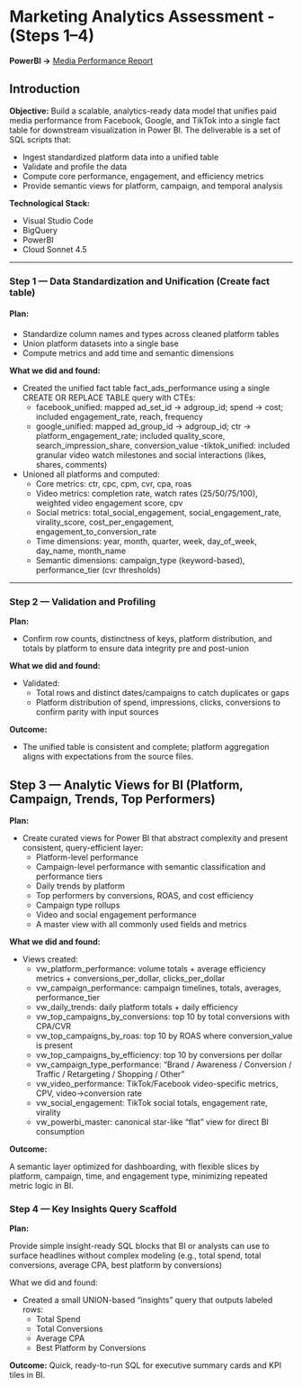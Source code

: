 # Marketing Analytics Assessment - (Steps 1–4)

**PowerBI ->** [Media Performance Report](https://app.powerbi.com/view?r=eyJrIjoiNTZkNTFhZmYtZmYwZC00NTVjLWE3YTYtMjE5NmUxNWNhOTUyIiwidCI6IjRjODE4Zjc5LWFiODQtNDU1Mi05YjdjLTJmZTcxNWIwZDBkNSIsImMiOjR9)

## Introduction

**Objective:** Build a scalable, analytics-ready data model that unifies paid media performance from Facebook, Google, and TikTok into a single fact table for downstream visualization in Power BI. The deliverable is a set of SQL scripts that:

- Ingest standardized platform data into a unified table
- Validate and profile the data
- Compute core performance, engagement, and efficiency metrics
- Provide semantic views for platform, campaign, and temporal analysis

**Technological Stack:**
- Visual Studio Code
- BigQuery
- PowerBI
- Cloud Sonnet 4.5

---

### Step 1 — Data Standardization and Unification (Create fact table)

#### Plan:

- Standardize column names and types across cleaned platform tables
- Union platform datasets into a single base
- Compute metrics and add time and semantic dimensions

**What we did and found:**

- Created the unified fact table fact_ads_performance using a single CREATE OR REPLACE TABLE query with CTEs:
    - facebook_unified: mapped ad_set_id → adgroup_id; spend → cost; included engagement_rate, reach, frequency
    - google_unified: mapped ad_group_id → adgroup_id; ctr → platform_engagement_rate; included quality_score, search_impression_share, conversion_value
     -tiktok_unified: included granular video watch milestones and social interactions (likes, shares, comments)
- Unioned all platforms and computed:
    - Core metrics: ctr, cpc, cpm, cvr, cpa, roas
    - Video metrics: completion rate, watch rates (25/50/75/100), weighted video engagement score, cpv
    - Social metrics: total_social_engagement, social_engagement_rate, virality_score, cost_per_engagement, engagement_to_conversion_rate
    - Time dimensions: year, month, quarter, week, day_of_week, day_name, month_name
    - Semantic dimensions: campaign_type (keyword-based), performance_tier (cvr thresholds)
---

### Step 2 — Validation and Profiling

**Plan:**

- Confirm row counts, distinctness of keys, platform distribution, and totals by platform to ensure data integrity pre and post-union 

**What we did and found:**

- Validated:
    - Total rows and distinct dates/campaigns to catch duplicates or gaps
    - Platform distribution of spend, impressions, clicks, conversions to confirm parity with input sources

**Outcome:**

- The unified table is consistent and complete; platform aggregation aligns with expectations from the source files.

## Step 3 — Analytic Views for BI (Platform, Campaign, Trends, Top Performers)

**Plan:**

- Create curated views for Power BI that abstract complexity and present consistent, query-efficient layer:
    - Platform-level performance
    - Campaign-level performance with semantic classification and performance tiers
    - Daily trends by platform
    - Top performers by conversions, ROAS, and cost efficiency
    - Campaign type rollups
    - Video and social engagement performance
    - A master view with all commonly used fields and metrics

**What we did and found:**

- Views created:
    - vw_platform_performance: volume totals + average efficiency metrics + conversions_per_dollar, clicks_per_dollar
    - vw_campaign_performance: campaign timelines, totals, averages, performance_tier
    - vw_daily_trends: daily platform totals + daily efficiency
    - vw_top_campaigns_by_conversions: top 10 by total conversions with CPA/CVR
    - vw_top_campaigns_by_roas: top 10 by ROAS where conversion_value is present
    - vw_top_campaigns_by_efficiency: top 10 by conversions per dollar
    - vw_campaign_type_performance: “Brand / Awareness / Conversion / Traffic / Retargeting / Shopping / Other”
    - vw_video_performance: TikTok/Facebook video-specific metrics, CPV, video→conversion rate
    - vw_social_engagement: TikTok social totals, engagement rate, virality
    - vw_powerbi_master: canonical star-like “flat” view for direct BI consumption

**Outcome:**

A semantic layer optimized for dashboarding, with flexible slices by platform, campaign, time, and engagement type, minimizing repeated metric logic in BI.

### Step 4 — Key Insights Query Scaffold

**Plan:**

Provide simple insight-ready SQL blocks that BI or analysts can use to surface headlines without complex modeling (e.g., total spend, total conversions, average CPA, best platform by conversions)

What we did and found:

- Created a small UNION-based “insights” query that outputs labeled rows:
    - Total Spend
    - Total Conversions
    - Average CPA
    - Best Platform by Conversions

**Outcome:**
Quick, ready-to-run SQL for executive summary cards and KPI tiles in BI.